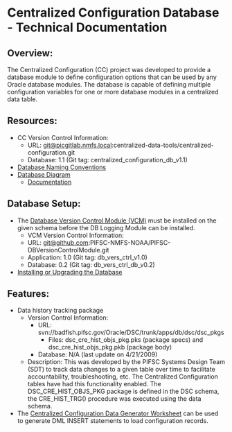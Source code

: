 # Centralized Configuration Database - Technical Documentation

## Overview:
The Centralized Configuration (CC) project was developed to provide a database module to define configuration options that can be used by any Oracle database modules.  The database is capable of defining multiple configuration variables for one or more database modules in a centralized data table.  

## Resources:
-   CC Version Control Information:
    -   URL: git@picgitlab.nmfs.local:centralized-data-tools/centralized-configuration.git
    -   Database: 1.1 (Git tag: centralized_configuration_db_v1.1)
-   [Database Naming Conventions](./Centralized%20Configuration%20-%20DB%20Naming%20Conventions.md)
-   [Database Diagram](./data_model/CEN_CONFIG_diagram.pdf)
    -   [Documentation](./Centralized%20Configuration%20DB%20Diagram%20Documentation.md)

## Database Setup:
-   The [Database Version Control Module (VCM)](https://github.com/PIFSC-NMFS-NOAA/Database-Version-Control-Module) must be installed on the given schema before the DB Logging Module can be installed.
    -   VCM Version Control Information:
    -   URL: git@github.com:PIFSC-NMFS-NOAA/PIFSC-DBVersionControlModule.git
    -   Application: 1.0 (Git tag: db_vers_ctrl_v1.0)
    -   Database: 0.2 (Git tag: db_vers_ctrl_db_v0.2)
-   [Installing or Upgrading the Database](./Centralized%20Configuration%20-%20Installing%20or%20Upgrading%20the%20Database.md)

## Features:
-   Data history tracking package
    -   Version Control Information:
        -   URL: svn://badfish.pifsc.gov/Oracle/DSC/trunk/apps/db/dsc/dsc_pkgs
            -   Files: dsc_cre_hist_objs_pkg.pks (package specs) and dsc_cre_hist_objs_pkg.pkb (package body)
        -   Database: N/A (last update on 4/21/2009)
    -   Description: This was developed by the PIFSC Systems Design Team (SDT) to track data changes to a given table over time to facilitate accountability, troubleshooting, etc.  The Centralized Configuration tables have had this functionality enabled.  The DSC_CRE_HIST_OBJS_PKG package is defined in the DSC schema, the CRE_HIST_TRG() procedure was executed using the data schema.  
-   The [Centralized Configuration Data Generator Worksheet](./cc_data_generator.xlsx) can be used to generate DML INSERT statements to load configuration records.
